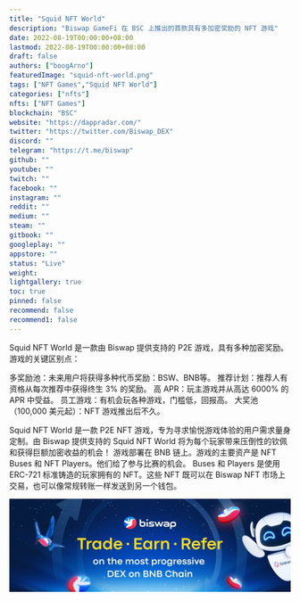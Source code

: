 ```yaml
---
title: "Squid NFT World"
description: "Biswap GameFi 在 BSC 上推出的首款具有多加密奖励的 NFT 游戏"
date: 2022-08-19T00:00:00+08:00
lastmod: 2022-08-19T00:00:00+08:00
draft: false
authors: ["boogArno"]
featuredImage: "squid-nft-world.png"
tags: ["NFT Games","Squid NFT World"]
categories: ["nfts"]
nfts: ["NFT Games"]
blockchain: "BSC"
website: "https://dappradar.com/"
twitter: "https://twitter.com/Biswap_DEX"
discord: ""
telegram: "https://t.me/biswap"
github: ""
youtube: ""
twitch: ""
facebook: ""
instagram: ""
reddit: ""
medium: ""
steam: ""
gitbook: ""
googleplay: ""
appstore: ""
status: "Live"
weight: 
lightgallery: true
toc: true
pinned: false
recommend: false
recommend1: false
---
```

Squid NFT World 是一款由 Biswap 提供支持的 P2E 游戏，具有多种加密奖励。
游戏的关键区别点：

   多奖励池：未来用户将获得多种代币奖励：BSW、BNB等。
   推荐计划：推荐人有资格从每次推荐中获得终生 3% 的奖励。
   高 APR：玩主游戏并从高达 6000% 的 APR 中受益。
   员工游戏：有机会玩各种游戏，门槛低，回报高。
   大奖池（100,000 美元起）：NFT 游戏推出后不久。

Squid NFT World 是一款 P2E NFT 游戏，专为寻求愉悦游戏体验的用户需求量身定制。由 Biswap 提供支持的 Squid NFT World 将为每个玩家带来压倒性的钦佩和获得巨额加密收益的机会！
游戏部署在 BNB 链上。游戏的主要资产是 NFT Buses 和 NFT Players。他们给了参与比赛的机会。 Buses 和 Players 是使用 ERC-721 标准铸造的玩家拥有的 NFT。这些 NFT 既可以在 Biswap NFT 市场上交易，也可以像常规转账一样发送到另一个钱包。

![1080x360](1080x360.jpg)
